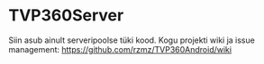TVP360Server
============

Siin asub ainult serveripoolse tüki kood.
Kogu projekti wiki ja issue management: https://github.com/rzmz/TVP360Android/wiki
